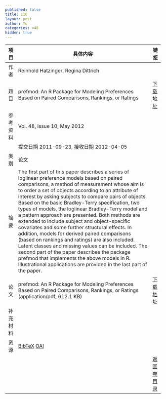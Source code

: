 ```yaml
---
published: false
title: i10
layout: post
author: Yu
categories: v48
hidden: true
---
```


| 项目 | 具体内容 | 链接 |
|---:|---|---|
| 作者 | Reinhold  Hatzinger, Regina Dittrich| |
| 题目 |prefmod: An R Package for Modeling Preferences Based on Paired Comparisons, Rankings, or Ratings | [下载地址](http://www.jstatsoft.org/v48/i10/paper) |
| 参考资料 |Vol. 48, Issue 10, May 2012 | |
| | 提交日期 2011-09-23, 接收日期 2012-04-05| | 
| 类别 | 论文| |
| 摘要 | The first part of this paper describes a series of loglinear preference models based on paired comparisons, a method of measurement whose aim is to order a set of objects according to an attribute of interest by asking subjects to compare pairs of objects. Based on the basic Bradley-Terry specification, two types of models, the loglinear Bradley-Terry model and a pattern approach are presented. Both methods are extended to include subject and object-specific covariates and some further structural effects. In addition, models for derived paired comparisons (based on rankings and ratings) are also included. Latent classes and missing values can be included. The second part of the paper describes the package prefmod that implements the above models in R. Illustrational applications are provided in the last part of the paper.| |
| 论文 | prefmod: An R Package for Modeling Preferences Based on Paired Comparisons, Rankings, or Ratings  (application/pdf, 612.1 KB)| [下载地址](http://www.jstatsoft.org/v48/i10/paper) |
| 补充材料 | | |
| 资源 | [BibTeX](http://www.jstatsoft.org/v48/i10/bibtex) [OAI](http://www.jstatsoft.org/oai?verb=GetRecord&identifier=oai.jstatsoft/v48/i10&prefix=oai_dc)| |
| |  | [返回卷目录]({{site.baseurl}}/volume/v48.html) |